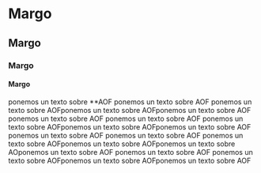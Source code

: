 # Margo

## Margo

### Margo

#### Margo


ponemos un texto sobre **AOF ponemos un texto sobre AOF ponemos un texto sobre AOFponemos un texto sobre AOFponemos un texto sobre AOF ponemos un texto sobre AOF ponemos un texto sobre AOF ponemos un texto sobre AOFponemos un texto sobre AOFponemos un texto sobre AOF ponemos un texto sobre AOF ponemos un texto sobre AOF ponemos un texto sobre AOFponemos un texto sobre AOFponemos un texto sobre AOponemos un texto sobre AOF ponemos un texto sobre AOF ponemos un texto sobre AOFponemos un texto sobre AOFponemos un texto sobre AOF 
